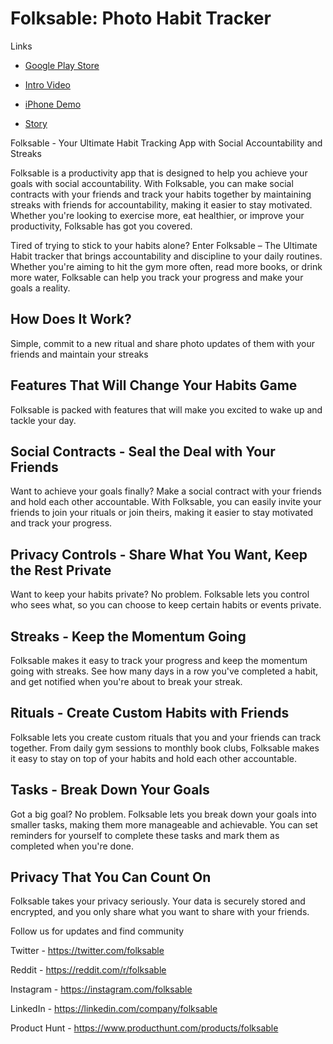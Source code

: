 # Folksable: Photo Habit Tracker

Links

- [Google Play Store](https://play.google.com/store/apps/details?id=com.folksable.app)

- [Intro Video](https://youtu.be/6UzAzRwLYsQ)
- [iPhone Demo](https://youtu.be/EiMkBBKjIGA)
- [Story](./Story.md)


Folksable - Your Ultimate Habit Tracking App with Social Accountability and Streaks

Folksable is a productivity app that is designed to help you achieve your goals with social accountability. With Folksable, you can make social contracts with your friends and track your habits together by maintaining streaks with friends for accountability, making it easier to stay motivated. Whether you're looking to exercise more, eat healthier, or improve your productivity, Folksable has got you covered.


Tired of trying to stick to your habits alone? Enter Folksable – The Ultimate Habit tracker that brings accountability and discipline to your daily routines. Whether you're aiming to hit the gym more often, read more books, or drink more water, Folksable can help you track your progress and make your goals a reality.


## How Does It Work?

Simple, commit to a new ritual and share photo updates of them with your friends and maintain your streaks


## Features That Will Change Your Habits Game

Folksable is packed with features that will make you excited to wake up and tackle your day.


## Social Contracts - Seal the Deal with Your Friends

Want to achieve your goals finally? Make a social contract with your friends and hold each other accountable. With Folksable, you can easily invite your friends to join your rituals or join theirs, making it easier to stay motivated and track your progress.


## Privacy Controls - Share What You Want, Keep the Rest Private

Want to keep your habits private? No problem. Folksable lets you control who sees what, so you can choose to keep certain habits or events private.


## Streaks - Keep the Momentum Going

Folksable makes it easy to track your progress and keep the momentum going with streaks. See how many days in a row you've completed a habit, and get notified when you're about to break your streak.


## Rituals - Create Custom Habits with Friends

Folksable lets you create custom rituals that you and your friends can track together. From daily gym sessions to monthly book clubs, Folksable makes it easy to stay on top of your habits and hold each other accountable.


## Tasks - Break Down Your Goals

Got a big goal? No problem. Folksable lets you break down your goals into smaller tasks, making them more manageable and achievable. You can set reminders for yourself to complete these tasks and mark them as completed when you're done.


## Privacy That You Can Count On

Folksable takes your privacy seriously. Your data is securely stored and encrypted, and you only share what you want to share with your friends.


Follow us for updates and find community

Twitter - https://twitter.com/folksable

Reddit - https://reddit.com/r/folksable

Instagram - https://instagram.com/folksable

LinkedIn - https://linkedin.com/company/folksable

Product Hunt - https://www.producthunt.com/products/folksable
